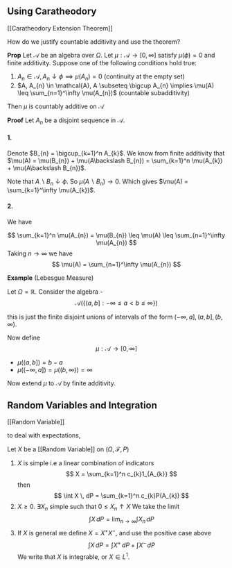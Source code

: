 ## Using Caratheodory

[[Caratheodory Extension Theorem]]

How do we justify countable additivity and use the theorem?

**Prop** Let $\mathcal{A}$ be an algebra over $\Omega$. Let $\mu : \mathcal{A} \rightarrow [0, \infty]$ satisfy $\mu(\phi) = 0$ and finite additivity. Suppose one of the following conditions hold true:

1. $A_{n} \in \mathcal{A}, A_{n} \downarrow \phi \implies \mu(A_{n}) = 0$ (continuity at the empty set)
2. $A, A_{n} \in \mathcal{A}, A \subseteq \bigcup A_{n} \implies \mu(A) \leq \sum_{n=1}^\infty \mu(A_{n})$ (countable subadditivity)

Then $\mu$ is countably additive on $\mathcal{A}$

**Proof**
Let $A_{n}$ be a disjoint sequence in $\mathcal{A}$. 

#### 1. 
Denote $B_{n} = \bigcup_{k=1}^n A_{k}$. We know from finite additivity that $\mu(A) = \mu(B_{n}) + \mu(A\backslash B_{n}) = \sum_{k=1}^n \mu(A_{k}) + \mu(A\backslash B_{n})$.

Note that $A\backslash B_{n}\downarrow \phi$. So $\mu(A\backslash B_{n})\rightarrow 0$. Which gives $\mu(A) = \sum_{k=1}^\infty \mu(A_{k})$.

#### 2.
We have 

$$
\sum_{k=1}^n \mu(A_{n}) = \mu(B_{n}) \leq \mu(A) \leq \sum_{n=1}^\infty \mu(A_{n})
$$
Taking $n\rightarrow \infty$ we have 
$$
\mu(A) = \sum_{n=1}^\infty \mu(A_{n})
$$

**Example** (Lebesgue Measure)

Let $\Omega = \mathbb{R}$. Consider the algebra - 
$$
\mathcal{A}\left( \{(a,b] : -\infty\leq a<b \leq \infty\} \right)
$$

this is just the finite disjoint unions of intervals of the form $(-\infty, a], (a,b], (b, \infty)$. 

Now define
$$
\mu:\mathcal{A} \rightarrow [0, \infty]
$$
- $\mu((a,b]) = b-a$ 
- $\mu((-\infty, a]) = \mu((b, \infty)) = \infty$

Now extend $\mu$ to $\mathcal{A}$ by finite additivity.

## Random Variables and Integration

[[Random Variable]]

to deal with expectations,

Let $X$ be a [[Random Variable]] on $(\Omega, \mathcal{F}, P)$

1. $X$ is simple i.e a linear combination of indicators
$$
X = \sum_{k=1}^n c_{k}1_{A_{k}}
$$
then
$$
\int X \, dP = \sum_{k=1}^n c_{k}P(A_{k})
$$
2. $X\geq 0$. $\exists X_{n}$ simple such that $0\leq X_{n} \uparrow X$
We take the limit
$$
\int X \, dP = \lim_{n\rightarrow \infty} \int X_{n} \, dP   
$$
3. If $X$ is general we define $X = X^+ X^-$, and use the positive case above
$$
\int X \, dP = \int X^+ \, dP + \int X^- \, dP  
$$
We write that $X$ is integrable, or $X \in L^1$.
